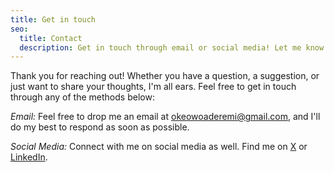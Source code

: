 ```yaml
---
title: Get in touch
seo:
  title: Contact
  description: Get in touch through email or social media! Let me know how I can help.
---
```


Thank you for reaching out! Whether you have a question, a suggestion, or just want to share your thoughts, I'm all ears. Feel free to get in touch through any of the methods below:

_Email:_
Feel free to drop me an email at [okeowoaderemi@gmail.com](mailto:example@example.com), and I'll do my best to respond as soon as possible.

_Social Media:_
Connect with me on social media as well. Find me on [X](https://x.com/dojoVader) or [LinkedIn](https://www.linkedin.com/in/okeowo-aderemi-82b75730/).
